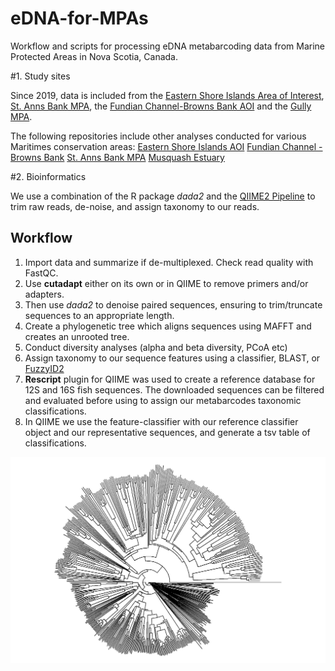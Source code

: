 # eDNA-for-MPAs
Workflow and scripts for processing eDNA metabarcoding data from Marine Protected Areas in Nova Scotia, Canada. 

#1. Study sites

Since 2019, data is included from the [Eastern Shore Islands Area of Interest](https://www.dfo-mpo.gc.ca/oceans/aoi-si/easternshore-ilescoteest-eng.html), [St. Anns Bank MPA](https://www.dfo-mpo.gc.ca/oceans/mpa-zpm/stanns-sainteanne/index-eng.html), the [Fundian Channel-Browns Bank AOI](https://www.dfo-mpo.gc.ca/oceans/aoi-si/fundian-fundy-browns-eng.html) and the [Gully MPA](https://www.dfo-mpo.gc.ca/oceans/mpa-zpm/gully/index-eng.html). 

The following repositories include other analyses conducted for various Maritimes conservation areas: 
[Eastern Shore Islands AOI](https://github.com/dfo-mar-mpas/easternshoreislands_aoi)
[Fundian Channel - Browns Bank](https://github.com/dfo-mar-mpas/fundian_aoi) 
[St. Anns Bank MPA](https://github.com/dfo-mar-mpas/stannsbank_mpa) 
[Musquash Estuary](https://github.com/dfo-mar-mpas/musquash_mpa)

#2. Bioinformatics

We use a combination of the R package *dada2* and the [QIIME2 Pipeline](https://docs.qiime2.org/2022.2/interfaces/q2cli/) to trim raw reads, de-noise, and assign taxonomy to our reads. 
## Workflow
1. Import data and summarize if de-multiplexed. Check read quality with FastQC.
2. Use **cutadapt** either on its own or in QIIME to remove primers and/or adapters.
3. Then use *dada2* to denoise paired sequences, ensuring to trim/truncate sequences to an appropriate length. 
4. Create a phylogenetic tree which aligns sequences using MAFFT and creates an unrooted tree.
5. Conduct diversity analyses (alpha and beta diversity, PCoA etc)
6. Assign taxonomy to our sequence features using a classifier, BLAST, or [FuzzyID2](https://onlinelibrary.wiley.com/doi/10.1111/1755-0998.12738)
7. **Rescript** plugin for QIIME was used to create a reference database for 12S and 16S fish sequences. The downloaded sequences can be filtered and evaluated before using to assign our metabarcodes taxonomic classifications. 
8. In QIIME we use the feature-classifier with our reference classifier object and our representative sequences, and generate a tsv table of classifications.

![COI NJ tree](figures/2022Results/COI_subset_fan.tree.png)

